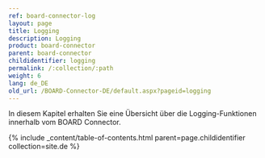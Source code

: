 ```yaml
---
ref: board-connector-log
layout: page
title: Logging
description: Logging
product: board-connector
parent: board-connector
childidentifier: logging
permalink: /:collection/:path
weight: 6
lang: de_DE
old_url: /BOARD-Connector-DE/default.aspx?pageid=logging
---
```


In diesem Kapitel erhalten Sie eine Übersicht über die Logging-Funktionen innerhalb vom BOARD Connector.

{% include _content/table-of-contents.html parent=page.childidentifier collection=site.de %}
